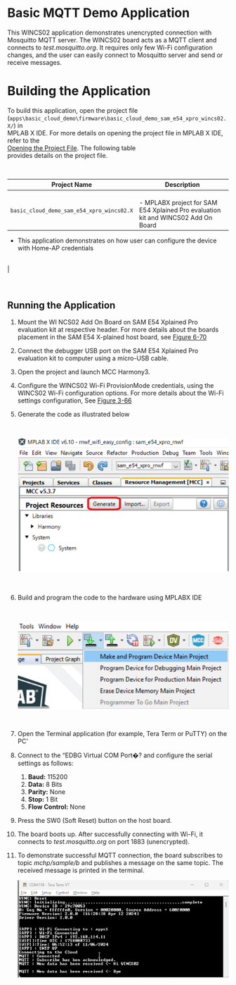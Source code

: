 # Basic MQTT Demo Application

This WINCS02 application demonstrates unencrypted connection with Mosquitto MQTT server. The WINCS02 board acts as a MQTT client and connects to *test.mosquitto.org*. It requires only few Wi-Fi configuration changes, and the user can easily connect to Mosquitto server and send or receive messages.



# Building the Application

To build this application, open the project file<br /> \(`apps\basic_cloud_demo\firmware\basic_cloud_demo_sam_e54_xpro_wincs02.X/`\) in<br /> MPLAB X IDE. For more details on opening the project file in MPLAB X IDE, refer to the<br /> [Opening the Project File](https://onlinedocs.microchip.com/oxy/GUID-92FEB3A1-C10F-47DF-BF88-C06521800526-en-US-1/GUID-671CCA8C-64AE-4EA1-B144-D46A6FEE76FF.html#GUID-671CCA8C-64AE-4EA1-B144-D46A6FEE76FF__SECTION_YRV_2WM_QYB). The following table<br /> provides details on the project file.

<br />

|Project Name|Description|
|------------|-----------|
|`basic_cloud_demo_sam_e54_xpro_wincs02.X`|<br /> -   MPLABX project for SAM E54 Xplained Pro evaluation kit and WINCS02 Add On Board
-   This application demonstrates on how user can configure the device with Home-AP credentials

<br />|

<br />

## Running the Application

1.  Mount the WI NCS02 Add On Board on SAM E54 Xplained Pro evaluation kit at respective header. For more details about the boards placement in the SAM E54 X-plained host board, see [Figure 6-70](https://onlinedocs.microchip.com/oxy/GUID-92FEB3A1-C10F-47DF-BF88-C06521800526-en-US-1/GUID-7BA99DE1-89EB-4DD7-973B-974B175D657A.html#GUID-7BA99DE1-89EB-4DD7-973B-974B175D657A__FIG_PKK_14T_11C)
2.  Connect the debugger USB port on the SAM E54 Xplained Pro evaluation kit to computer using a micro-USB cable.
3.  Open the project and launch MCC Harmony3.
4.  Configure the WINCS02 Wi-Fi ProvisionMode credentials, using the WINCS02 Wi-Fi configuration options. For more details about the Wi-Fi settings configuration, See [Figure 3-66](https://onlinedocs.microchip.com/oxy/GUID-92FEB3A1-C10F-47DF-BF88-C06521800526-en-US-1/GUID-CE9CEDFD-5FD4-4BC4-AB96-17647C430816.html#GUID-CE9CEDFD-5FD4-4BC4-AB96-17647C430816__FIG_NBX_GZS_SZB)
5.  Generate the code as illustrated below

    <br />

    ![](docs/images/GUID-0227005F-6A58-4883-9FB1-395F49202CA6-low.png "Generating the Code")

    <br />

6.  Build and program the code to the hardware using MPLABX IDE

    <br />

    ![](docs/images/GUID-95D92FA6-7B8F-4C90-A4D2-4B425AEE63CB-low.png "Programming the Board")

    <br />

7.  Open the Terminal application \(for example, Tera Term or PuTTY\) on the PC'
8.  Connect to the “EDBG Virtual COM Port�? and configure the serial settings as follows:
    1.  **Baud:** 115200
    2.  **Data:** 8 Bits
    3.  **Parity:** None
    4.  **Stop:** 1 Bit
    5.  **Flow Control:** None
9.  Press the SW0 \(Soft Reset\) button on the host board.
10. The board boots up. After successfully connecting with Wi-Fi, it connects to *test.mosquitto.org* on port 1883 \(unencrypted\).
11. To demonstrate successful MQTT connection, the board subscribes to topic *mchp/sample/b* and publishes a message on the same topic. The received message is printed in the terminal.

    ![](docs/images/GUID-C13DC674-3487-4DA1-8744-EFE4A231EAB9-low.png "Basic MQTT demo Serial logs")




